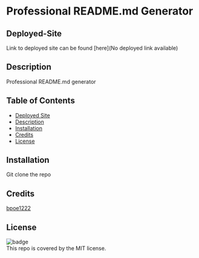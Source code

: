 # Professional README.md Generator

## Deployed-Site

Link to deployed site can be found [here](No deployed link available)

## Description

Professional README.md generator

## Table of Contents

- [Deployed Site](#deployed-site)
- [Description](#description)
- [Installation](#installation)
- [Credits](#credits)
- [License](#license)

## Installation

Git clone the repo

## Credits

[bpoe1222](github.com/bpoe1222)

## License

![badge](https://img.shields.io/badge/license-MIT-brightgreen)
<br>
This repo is covered by the MIT license.
